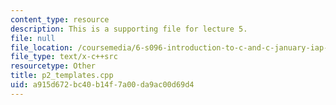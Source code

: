 ```yaml
---
content_type: resource
description: This is a supporting file for lecture 5.
file: null
file_location: /coursemedia/6-s096-introduction-to-c-and-c-january-iap-2013/a915d672bc40b14f7a00da9ac00d69d4_p2_templates.cpp
file_type: text/x-c++src
resourcetype: Other
title: p2_templates.cpp
uid: a915d672-bc40-b14f-7a00-da9ac00d69d4
---
```

